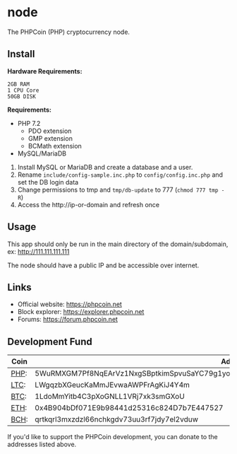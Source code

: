 # node

The PHPCoin (PHP) cryptocurrency node.

## Install

**Hardware Requirements:**
```
2GB RAM
1 CPU Core
50GB DISK
```
**Requirements:**

- PHP 7.2
  - PDO extension
  - GMP extension
  - BCMath extension
- MySQL/MariaDB

1. Install MySQL or MariaDB and create a database and a user.
2. Rename `include/config-sample.inc.php` to  `config/config.inc.php` and set the DB login data
3. Change permissions to tmp and `tmp/db-update` to 777 (`chmod 777 tmp -R`)
4. Access the http://ip-or-domain and refresh once

## Usage

This app should only be run in the main directory of the domain/subdomain, ex: http://111.111.111.111

The node should have a public IP and be accessible over internet.

## Links

- Official website: https://phpcoin.net
- Block explorer: https://explorer.phpcoin.net
- Forums: https://forum.phpcoin.net

## Development Fund

Coin | Address
---- | --------
[PHP]: | 5WuRMXGM7Pf8NqEArVz1NxgSBptkimSpvuSaYC79g1yo3RDQc8TjVtGH5chQWQV7CHbJEuq9DmW5fbmCEW4AghQr
[LTC]: | LWgqzbXGeucKaMmJEvwaAWPFrAgKiJ4Y4m
[BTC]: | 1LdoMmYitb4C3pXoGNLL1VRj7xk3smGXoU
[ETH]: | 0x4B904bDf071E9b98441d25316c824D7b7E447527
[BCH]: | qrtkqrl3mxzdzl66nchkgdv73uu3rf7jdy7el2vduw

If you'd like to support the PHPCoin development, you can donate to the addresses listed above.

[php]: https://phpcoin.net
[ltc]: https://litecoin.org
[btc]: https://bitcoin.org
[eth]: https://ethereum.org
[bch]: https://www.bitcoincash.org
